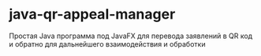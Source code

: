 # java-qr-appeal-manager
Простая Java программа под JavaFX для перевода заявлений в QR код и обратно для дальнейшего взаимодействия и обработки
